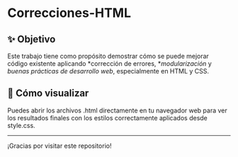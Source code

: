# Correcciones-HTML

## ✨ Objetivo

Este trabajo tiene como propósito demostrar cómo se puede mejorar código existente aplicando *corrección de errores, **modularización* y *buenas prácticas de desarrollo web*, especialmente en HTML y CSS.

## 🚀 Cómo visualizar

Puedes abrir los archivos .html directamente en tu navegador web para ver los resultados finales con los estilos correctamente aplicados desde style.css.

---

¡Gracias por visitar este repositorio!
